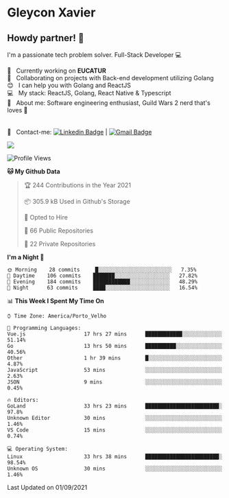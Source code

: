 # Gleycon Xavier

## Howdy partner! 👋

I'm a passionate tech problem solver.
Full-Stack Developer :computer:

 :rocket:  &nbsp; Currently working on **EUCATUR**
 <br/> :purple_heart: &nbsp; Collaborating on projects with Back-end development utilizing Golang
 <br/> :blush: &nbsp; I can help you with Golang and ReactJS
 <br/> :computer: &nbsp; My stack: ReactJS, Golang, React Native & Typescript
 <br/> 💬  &nbsp; About me: Software engineering enthusiast, Guild Wars 2 nerd that's loves :apple:
 <br/>
 <br/>
 <br/> :email: &nbsp; Contact-me: [![Linkedin Badge](https://img.shields.io/badge/-GleyconXavier-blue?style=flat-square&logo=Linkedin&logoColor=white&link=https://www.linkedin.com/in/gleyconxavier/)](https://www.linkedin.com/in/gleyconxavier/) 
| 
[![Gmail Badge](https://img.shields.io/badge/-gleyconxcarlos@gmail.com-c14438?style=flat-square&logo=Gmail&logoColor=white&link=mailto:gleyconxcarlos@gmail.com)](mailto:gleyconxcarlos@gmail.com)

![](https://komarev.com/ghpvc/?username=gleyconxavier)

<!--START_SECTION:waka-->
![Profile Views](http://img.shields.io/badge/Profile%20Views-0-blue)

**🐱 My Github Data** 

> 🏆 244 Contributions in the Year 2021
 > 
> 📦 305.9 kB Used in Github's Storage 
 > 
> 💼 Opted to Hire
 > 
> 📜 66 Public Repositories 
 > 
> 🔑 22 Private Repositories  
 > 
**I'm a Night 🦉** 

```text
🌞 Morning    28 commits     █░░░░░░░░░░░░░░░░░░░░░░░░   7.35% 
🌆 Daytime    106 commits    ███████░░░░░░░░░░░░░░░░░░   27.82% 
🌃 Evening    184 commits    ████████████░░░░░░░░░░░░░   48.29% 
🌙 Night      63 commits     ████░░░░░░░░░░░░░░░░░░░░░   16.54%

```


📊 **This Week I Spent My Time On** 

```text
⌚︎ Time Zone: America/Porto_Velho

💬 Programming Languages: 
Vue.js                   17 hrs 27 mins      ████████████░░░░░░░░░░░░░   51.14% 
Go                       13 hrs 50 mins      ██████████░░░░░░░░░░░░░░░   40.56% 
Other                    1 hr 39 mins        █░░░░░░░░░░░░░░░░░░░░░░░░   4.87% 
JavaScript               53 mins             ░░░░░░░░░░░░░░░░░░░░░░░░░   2.63% 
JSON                     9 mins              ░░░░░░░░░░░░░░░░░░░░░░░░░   0.45%

🔥 Editors: 
GoLand                   33 hrs 23 mins      ████████████████████████░   97.8% 
Unknown Editor           30 mins             ░░░░░░░░░░░░░░░░░░░░░░░░░   1.46% 
VS Code                  15 mins             ░░░░░░░░░░░░░░░░░░░░░░░░░   0.74%

💻 Operating System: 
Linux                    33 hrs 38 mins      ████████████████████████░   98.54% 
Unknown OS               30 mins             ░░░░░░░░░░░░░░░░░░░░░░░░░   1.46%

```


 Last Updated on 01/09/2021
<!--END_SECTION:waka-->
